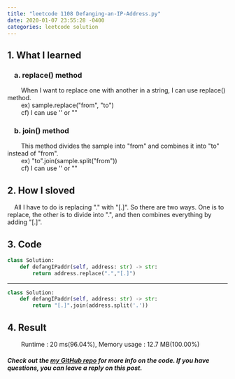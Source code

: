 ```yaml
---
title: "leetcode 1108 Defanging-an-IP-Address.py"
date: 2020-01-07 23:55:28 -0400
categories: leetcode solution
---
```


## 1. What I learned
### &nbsp;&nbsp;&nbsp;&nbsp;a. replace() method
&nbsp;&nbsp;&nbsp;&nbsp;&nbsp;&nbsp;&nbsp;&nbsp;When I want to replace one with another in a string, I can use replace() method.  
&nbsp;&nbsp;&nbsp;&nbsp;&nbsp;&nbsp;&nbsp;&nbsp;ex) sample.replace("from", "to")  
&nbsp;&nbsp;&nbsp;&nbsp;&nbsp;&nbsp;&nbsp;&nbsp;cf) I can use '' or ""

### &nbsp;&nbsp;&nbsp;&nbsp;b. join() method
&nbsp;&nbsp;&nbsp;&nbsp;&nbsp;&nbsp;&nbsp;&nbsp;This method divides the sample into "from" and combines it into "to" instead of "from".  
&nbsp;&nbsp;&nbsp;&nbsp;&nbsp;&nbsp;&nbsp;&nbsp;ex) "to".join(sample.split("from"))  
&nbsp;&nbsp;&nbsp;&nbsp;&nbsp;&nbsp;&nbsp;&nbsp;cf) I can use '' or ""

## 2. How I sloved
&nbsp;&nbsp;&nbsp;&nbsp;All I have to do is replacing "." with "[.]". So there are two ways. One is to replace, the other is to divide into ".", and then combines everything by adding "[.]".

## 3. Code
```python
class Solution:  
    def defangIPaddr(self, address: str) -> str:  
        return address.replace(".","[.]")  
```
---

```python
class Solution:  
    def defangIPaddr(self, address: str) -> str:  
        return "[.]".join(address.split('.'))  
```

## 4. Result
&nbsp;&nbsp;&nbsp;&nbsp;&nbsp;&nbsp;&nbsp;&nbsp;Runtime : 20 ms(96.04%), Memory usage : 12.7 MB(100.00%)


##### Check out the [my GitHub repo][hyuk-gh] for more info on the code. If you have questions, you can leave a reply on this post.

[hyuk-gh]:   https://github.com/dlgur1994/StudyAlgorithms/tree/master/leetcode
